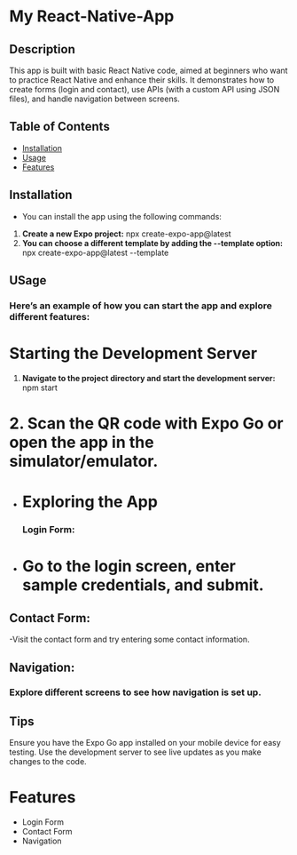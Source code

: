 # My React-Native-App

## Description
This app is built with basic React Native code, aimed at beginners who want to practice React Native and enhance their skills. It demonstrates how to create forms (login and contact), use APIs (with a custom API using JSON files), and handle navigation between screens.

## Table of Contents
- [Installation](#installation)
- [Usage](#usage)
- [Features](#features)

## Installation
- You can install the app using the following commands:

1. **Create a new Expo project:**
   npx create-expo-app@latest
2. **You can choose a different template by adding the --template option:**
   npx create-expo-app@latest --template

## USage
### Here’s an example of how you can start the app and explore different features:

# Starting the Development Server
  1. **Navigate to the project directory and start the development server:**
    npm start

# 2. **Scan the QR code with Expo Go or open the app in the simulator/emulator.**

- # Exploring the App
  ### Login Form:

- # Go to the login screen, enter sample credentials, and submit.
 ## Contact Form:
  -Visit the contact form and try entering some contact information.

 ## Navigation:
  ### Explore different screens to see how navigation is set up.

 ## Tips
  Ensure you have the Expo Go app installed on your mobile device for easy testing.
  Use the development server to see live updates as you make changes to the code.
  
# Features
  - Login Form
  - Contact Form
  - Navigation
